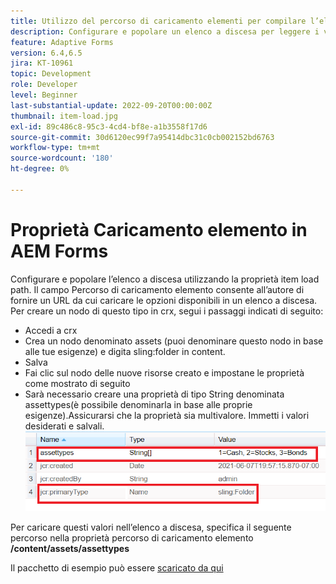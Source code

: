 ```yaml
---
title: Utilizzo del percorso di caricamento elementi per compilare l’elenco a discesa
description: Configurare e popolare un elenco a discesa per leggere i valori da un nodo crx
feature: Adaptive Forms
version: 6.4,6.5
jira: KT-10961
topic: Development
role: Developer
level: Beginner
last-substantial-update: 2022-09-20T00:00:00Z
thumbnail: item-load.jpg
exl-id: 89c486c8-95c3-4cd4-bf8e-a1b3558f17d6
source-git-commit: 30d6120ec99f7a95414dbc31c0cb002152bd6763
workflow-type: tm+mt
source-wordcount: '180'
ht-degree: 0%

---
```


# Proprietà Caricamento elemento in AEM Forms

Configurare e popolare l’elenco a discesa utilizzando la proprietà item load path.
Il campo Percorso di caricamento elemento consente all’autore di fornire un URL da cui caricare le opzioni disponibili in un elenco a discesa.
Per creare un nodo di questo tipo in crx, segui i passaggi indicati di seguito:
* Accedi a crx
* Crea un nodo denominato assets (puoi denominare questo nodo in base alle tue esigenze) e digita sling:folder in content.
* Salva
* Fai clic sul nodo delle nuove risorse creato e impostane le proprietà come mostrato di seguito
* Sarà necessario creare una proprietà di tipo String denominata assettypes(è possibile denominarla in base alle proprie esigenze).Assicurarsi che la proprietà sia multivalore. Immetti i valori desiderati e salvali.
  ![item-load-path](assets/item-load-path-crx.png)

Per caricare questi valori nell’elenco a discesa, specifica il seguente percorso nella proprietà percorso di caricamento elemento  **/content/assets/assettypes**

Il pacchetto di esempio può essere [scaricato da qui](assets/item-load-path-package.zip)
